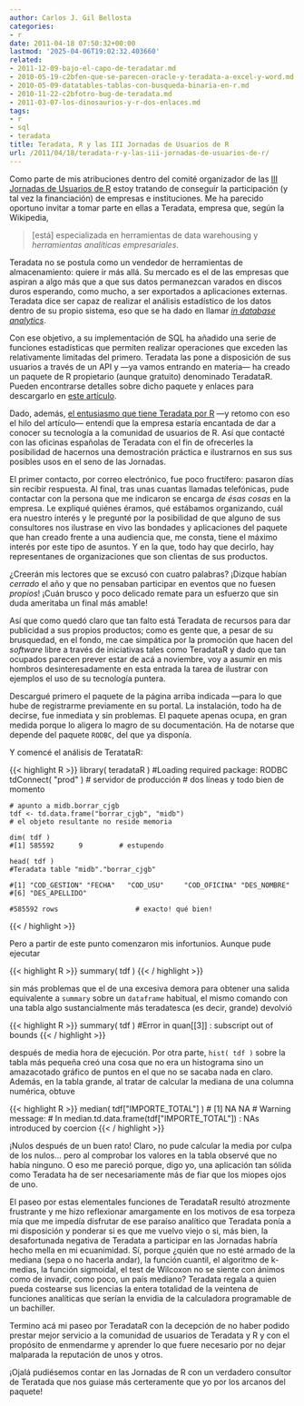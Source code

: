 ```yaml
---
author: Carlos J. Gil Bellosta
categories:
- r
date: 2011-04-18 07:50:32+00:00
lastmod: '2025-04-06T19:02:32.403660'
related:
- 2011-12-09-bajo-el-capo-de-teradatar.md
- 2010-05-19-c2bfen-que-se-parecen-oracle-y-teradata-a-excel-y-word.md
- 2010-05-09-datatables-tablas-con-busqueda-binaria-en-r.md
- 2010-11-22-c2bfotro-bug-de-teradata.md
- 2011-03-07-los-dinosaurios-y-r-dos-enlaces.md
tags:
- r
- sql
- teradata
title: Teradata, R y las III Jornadas de Usuarios de R
url: /2011/04/18/teradata-r-y-las-iii-jornadas-de-usuarios-de-r/
---
```


Como parte de mis atribuciones dentro del comité organizador de las [III Jornadas de Usuarios de R](http://www.usar.org.es) estoy tratando de conseguir la participación (y tal vez la financiación) de empresas e instituciones. Me ha parecido oportuno invitar a tomar parte en ellas a Teradata, empresa que, según la Wikipedia,

>[está] especializada en herramientas de data warehousing y _herramientas analíticas empresariales_.

Teradata no se postula como un vendedor de herramientas de almacenamiento: quiere ir más allá. Su mercado es el de las empresas que aspiran a algo más que a que sus datos permanezcan varados en discos duros esperando, como mucho, a ser exportados a aplicaciones externas. Teradata dice ser capaz de realizar el análisis estadístico de los datos dentro de su propio sistema, eso que se ha dado en llamar _[in database analytics](http://en.wikipedia.org/wiki/In-database_processing)_.

Con ese objetivo, a su implementación de SQL ha añadido una serie de funciones estadísticas que permiten realizar operaciones que exceden las relativamente limitadas del primero. Teradata las pone a disposición de sus usuarios a través de un API y —ya vamos entrando en materia— ha creado un paquete de R propietario (aunque gratuito) denominado TeradataR. Pueden encontrarse detalles sobre dicho paquete y enlaces para descargarlo en [este artículo](http://developer.teradata.com/applications/articles/in-database-analytics-with-teradata-r).

Dado, además, [el entusiasmo que tiene Teradata por R](http://www.teradatamagazine.com/v09n03/Connections/R-you-ready/) —y retomo con eso el hilo del artículo— entendí que la empresa estaría encantada de dar a conocer su tecnología a la comunidad de usuarios de R. Así que contacté con las oficinas españolas de Teradata con el fin de ofrecerles la posibilidad de hacernos una demostración práctica e ilustrarnos en sus sus posibles usos en el seno de las Jornadas.

El primer contacto, por correo electrónico, fue poco fructífero: pasaron días sin recibir respuesta. Al final, tras unas cuantas llamadas telefónicas, pude contactar con la persona que me indicaron se encarga _de ésas cosas_ en la empresa. Le expliqué quiénes éramos, qué estábamos organizando, cuál era nuestro interés y le pregunté por la posibilidad de que alguno de sus consultores nos ilustrase en vivo las bondades y aplicaciones del paquete que han creado frente a una audiencia que, me consta, tiene el máximo interés por este tipo de asuntos. Y en la que, todo hay que decirlo, hay representanes de organizaciones que son clientas de sus productos.

¿Creerán mis lectores que se excusó con cuatro palabras? ¡Dizque habían _cerrado_ el año y que no pensaban participar en eventos que no fuesen _propios_! ¡Cuán brusco y poco delicado remate para un esfuerzo que sin duda ameritaba un final más amable!

Así que como quedó claro que tan falto está Teradata de recursos para dar publicidad a sus propios productos; como es gente que, a pesar de su brusquedad, en el fondo, me cae simpática por la promoción que hacen del _software_ libre a través de iniciativas tales como TeradataR y dado que tan ocupados parecen prever estar de acá a noviembre, voy a asumir en mis hombros desinteresadamente en esta entrada la tarea de ilustrar con ejemplos el uso de su tecnología puntera.

Descargué primero el paquete de la página arriba indicada —para lo que hube de registrarme previamente en su portal. La instalación, todo ha de decirse, fue inmediata y sin problemas. El paquete apenas ocupa, en gran medida porque lo aligera lo magro de su documentación. Ha de notarse que depende del paquete `RODBC`, del que ya disponía.

Y comencé el análisis de TeratataR:


{{< highlight R >}}
    library( teradataR )
    #Loading required package: RODBC
    tdConnect( "prod" )           # servidor de producción
                                  # dos líneas y todo bien de momento

    # apunto a midb.borrar_cjgb
    tdf <- td.data.frame("borrar_cjgb", "midb")
    # el objeto resultante no reside memoria

    dim( tdf )
    #[1] 585592      9         # estupendo

    head( tdf )
    #Teradata table "midb"."borrar_cjgb"

    #[1] "COD_GESTION" "FECHA"   "COD_USU"     "COD_OFICINA" "DES_NOMBRE"
    #[6] "DES_APELLIDO"

    #585592 rows                   # exacto! qué bien!
{{< / highlight >}}


Pero a partir de este punto comenzaron mis infortunios. Aunque pude ejecutar


{{< highlight R >}}
    summary( tdf )
{{< / highlight >}}


sin más problemas que el de una excesiva demora para obtener una salida equivalente a `summary` sobre un `dataframe` habitual, el mismo comando con una tabla algo sustancialmente más teradatesca (es decir, grande) devolvió


{{< highlight R >}}
    summary( tdf )
    #Error in quan[[3]] : subscript out of bounds
{{< / highlight >}}


después de media hora de ejecución. Por otra parte, `hist( tdf )` sobre la tabla más pequeña creó una cosa que no era un histograma sino un amazacotado gráfico de puntos en el que no se sacaba nada en claro. Además, en la tabla grande, al tratar de calcular la mediana de una columna numérica, obtuve


{{< highlight R >}}
    median( tdf["IMPORTE_TOTAL"] )
    # [1] NA NA
    # Warning message:
    # In median.td.data.frame(tdf["IMPORTE_TOTAL"]) : NAs introduced by coercion
{{< / highlight >}}


¡Nulos después de un buen rato! Claro, no pude calcular la media por culpa de los nulos... pero al comprobar los valores en la tabla observé que no había ninguno. O eso me pareció porque, digo yo, una aplicación tan sólida como Teradata ha de ser necesariamente más de fiar que los miopes ojos de uno.

El paseo por estas elementales funciones de TeradataR resultó atrozmente frustrante y me hizo reflexionar amargamente en los motivos de esa torpeza mía que me impedía disfrutar de ese paraíso analítico que Teradata ponía a mi disposición y ponderar si es que me vuelvo viejo o si, más bien, la desafortunada negativa de Teradata a participar en las Jornadas habría hecho mella en mi ecuanimidad. Sí, porque ¿quién que no esté armado de la mediana (sepa o no hacerla andar), la función cuantil, el algoritmo de k-medias, la función sigmoidal, el test de Wilcoxon no se siente con ánimos como de invadir, como poco, un país mediano? Teradata regala a quien pueda costearse sus licencias la entera totalidad de la veintena de funciones analíticas que serían la envidia de la calculadora programable de un bachiller.

Termino acá mi paseo por TeradataR con la decepción de no haber podido prestar mejor servicio a la comunidad de usuarios de Teradata y R y con el propósito de enmendarme y aprender lo que fuere necesario por no dejar malparada la reputación de unos y otros.

¡Ojalá pudiésemos contar en las Jornadas de R con un verdadero consultor de Teratada que nos guiase más certeramente que yo por los arcanos del paquete!